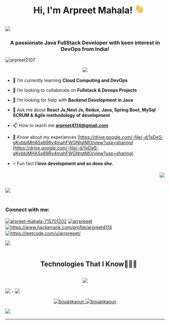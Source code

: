 <!--h1 without bottom border-->
<div id="user-content-toc">
  <ul align="center">
    <summary><h1 style="display: inline-block">Hi, I'm Arpreet Mahala! <img src="https://raw.githubusercontent.com/ABSphreak/ABSphreak/master/gifs/Hi.gif" width="30px"></h1></summary>
  </ul>
</div>
<!--horizontal divider(gradiant)-->
<img src="https://user-images.githubusercontent.com/73097560/115834477-dbab4500-a447-11eb-908a-139a6edaec5c.gif">

<h3 align="center">A passionate Java FullStack Developer with keen interest in DevOps from India!</h3>
<p align="left"> <img src="https://komarev.com/ghpvc/?username=arpreet2107&label=Profile%20views&color=0e75b6&style=flat" alt="arpreet2107" /> </p>


<p align="center">
  <a href="https://github.com/DenverCoder1/readme-typing-svg"><img src="https://readme-typing-svg.herokuapp.com?font=Time+New+Roman&color=cyan&size=25&center=true&vCenter=true&width=600&height=100&lines=Flutter+Developer;Professional+Photographer;Video+Editor;Content+Creator"></a>
</p>


<!--Intro start-->
- 🌱 I’m currently learning **Cloud Computing and DevOps**

- 👯 I’m looking to collaborate on **Fullstack & Devops Projects**

- 🤝 I’m looking for help with **Backend Development in Java**

- 💬 Ask me about **React Js,Next Js, Redux, Java, Spring Boot, MySql SCRUM & Agile methodology of development**

- 📫 How to reach me **arpreet4114@gmail.com**

- 📄 Know about my experiences [https://drive.google.com/-file/-d/1xDeS-gKvbbiMHASx69Rv4mahFWGNtgtMO/view?usp=sharing](https://drive.google.com/-file/-d/1xDeS-gKvbbiMHASx69Rv4mahFWGNtgtMO/view?usp=sharing)

- ⚡ Fun fact **I love development and so does she.**
<img align="right" height="150" src="https://i.imgflip.com/65efzo.gif" />


<!--Intro end-->

<br><br>

<img src="https://user-images.githubusercontent.com/73097560/115834477-dbab4500-a447-11eb-908a-139a6edaec5c.gif"><br><br>

<h3 align="left">Connect with me:</h3>
<p align="left">
<a href="https://linkedin.com/in/arpreet-mahala-715701202" target="blank"><img align="center" src="https://raw.githubusercontent.com/rahuldkjain/github-profile-readme-generator/master/src/images/icons/Social/linked-in-alt.svg" alt="arpreet-mahala-715701202" height="30" width="40" /></a>
<a href="https://instagram.com/arrpreeet" target="blank"><img align="center" src="https://raw.githubusercontent.com/rahuldkjain/github-profile-readme-generator/master/src/images/icons/Social/instagram.svg" alt="arrpreeet" height="30" width="40" /></a>
<a href="https://www.hackerrank.com/https://www.hackerrank.com/profile/arpreet4114" target="blank"><img align="center" src="https://raw.githubusercontent.com/rahuldkjain/github-profile-readme-generator/master/src/images/icons/Social/hackerrank.svg" alt="https://www.hackerrank.com/profile/arpreet4114" height="30" width="40" /></a>
<a href="https://www.leetcode.com/https://leetcode.com/u/arrpreeet/" target="blank"><img align="center" src="https://raw.githubusercontent.com/rahuldkjain/github-profile-readme-generator/master/src/images/icons/Social/leet-code.svg" alt="https://leetcode.com/u/arrpreeet/" height="30" width="40" /></a>
</p>

<img src="https://user-images.githubusercontent.com/73097560/115834477-dbab4500-a447-11eb-908a-139a6edaec5c.gif">

<!--h1 without bottom border-->
<div id="user-content-toc">
  <ul align="center">
    <summary><h2 style="display: inline-block">Technologies That I Know👨🏻‍💻</h2></summary>
 
</div>
<!--tech stack icons-->
<p align="center">
  <a href="https://skillicons.dev">
    <img src="https://skillicons.dev/icons?i=java,aws,docker,firebase, spring boot,cpp,html,mysql,mongodb,discord,jenkins,javascript,typescript,python,github&perline=14" />
  </a>
</p>

<img src="https://user-images.githubusercontent.com/73097560/115834477-dbab4500-a447-11eb-908a-139a6edaec5c.gif">
-
<img src="https://user-images.githubusercontent.com/73097560/115834477-dbab4500-a447-11eb-908a-139a6edaec5c.gif">

<!--profile visit count-->
<p align="center">
	<a href="https://github.com/Bouaskaoun">
		<img src="https://komarev.com/ghpvc/?username=itsabhinavism&label=Profile%20views&color=0e75b6&style=flat" alt="bouaskaoun" />
	</a>
	<a href="https://github.com/Bouaskaoun">
		<img src="https://img.shields.io/github/followers/itsabhinavism?label=Followers" alt="bouaskaoun" />
	</a>
</p>


<!--horizontal divider(gradiant)-->
<img src="https://user-images.githubusercontent.com/73097560/115834477-dbab4500-a447-11eb-908a-139a6edaec5c.gif">

----------------------------------------------------------------------

